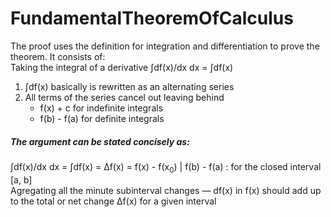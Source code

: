 # FundamentalTheoremOfCalculus
The proof uses the definition for integration and differentiation to prove the theorem.
It consists of:  
Taking the integral of a derivative ∫df(x)/dx dx = ∫df(x)
1. ∫df(x) basically is rewritten as an alternating series
2. All terms of the series cancel out leaving behind
    - f(x) + c for indefinite integrals
    - f(b) - f(a) for definite integrals
##### The argument can be stated concisely as:
∫df(x)/dx dx = ∫df(x) = Δf(x) = f(x) - f(x<sub>0</sub>) |  f(b) - f(a) : for the closed interval [a, b]  
Agregating all the minute subinterval changes — df(x) in f(x) should add up to the total or net change Δf(x) for a given interval
